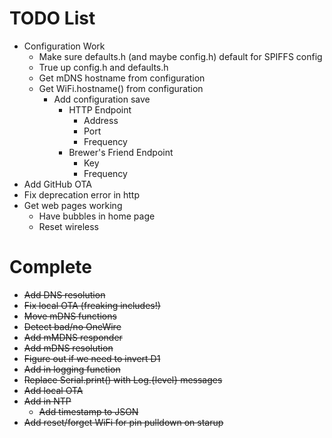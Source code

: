 # TODO List

- Configuration Work
    - Make sure defaults.h (and maybe config.h) default for SPIFFS config
    - True up config.h and defaults.h
    - Get mDNS hostname from configuration
    - Get WiFi.hostname() from configuration
      - Add configuration save
        - HTTP Endpoint
            - Address
            - Port
            - Frequency
        - Brewer's Friend Endpoint
            - Key
            - Frequency
- Add GitHub OTA
- Fix deprecation error in http
- Get web pages working
    - Have bubbles in home page
    - Reset wireless

# Complete

- ~~Add DNS resolution~~
- ~~Fix local OTA (freaking includes!)~~
- ~~Move mDNS functions~~
- ~~Detect bad/no OneWire~~
- ~~Add mMDNS responder~~
- ~~Add mDNS resolution~~
- ~~Figure out if we need to invert D1~~
- ~~Add in logging function~~
- ~~Replace Serial.print() with Log.{level} messages~~
- ~~Add local OTA~~
- ~~Add in NTP~~
    - ~~Add timestamp to JSON~~
- ~~Add reset/forget WiFi for pin pulldown on starup~~